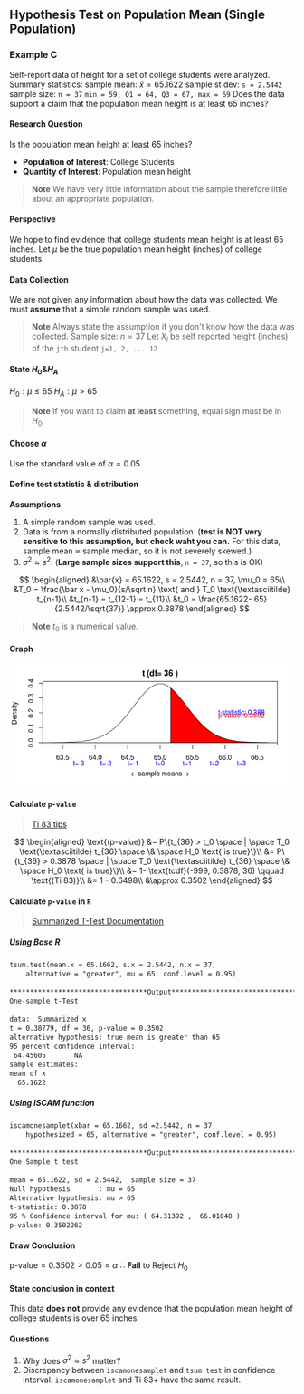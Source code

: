 ## Hypothesis Test on Population Mean (Single Population)

### Example C
Self-report data of height for a set of college students were analyzed. Summary statistics:
sample mean: $\bar{x} = 65.1622$
sample st dev: `s = 2.5442`
sample size: `n = 37`
`min = 59, Q1 = 64, Q3 = 67, max = 69`
Does the data support a claim that the population mean height is at least 65 inches?

#### Research Question
Is the population mean height at least 65 inches?
  + **Population of Interest**: College Students
  + **Quantity of Interest**: Population mean height

> **Note**
We have very little information about the sample therefore little about an appropriate population.

#### Perspective
We hope to find evidence that college students mean height is at least 65 inches.
Let $\mu$ be the true population mean height (inches) of college students

#### Data Collection
We are not given any information about how the data was collected. We must **assume** that a simple random sample was used.
> **Note**
Always state the assumption if you don't know how the data was collected.
Sample size: $n = 37$
Let $X_j$ be self reported height (inches) of the `jth` student `j=1, 2, ... 12`

#### State $H_0 \& H_A$
$H_0: \mu \le 65$
$H_A: \mu > 65$

> **Note**
If you want to claim **at least** something, equal sign must be in $H_0$.

#### Choose $\alpha$
Use the standard value of $\alpha = 0.05$

#### Define test statistic & distribution
**Assumptions**
1. A simple random sample was used.
2. Data is from a normally distributed population. (**test is NOT very sensitive to this assumption, but check waht you can.** For this data, sample mean $\approx$ sample median, so it is not severely skewed.)
3. $\sigma^2 \approx s^2$. (**Large sample sizes support this**, `n = 37`, so this is OK)

$$
\begin{aligned}
&\bar{x} = 65.1622, s = 2.5442, n = 37, \mu_0 = 65\\
&T_0 = \frac{\bar x - \mu_0}{s/\sqrt n} \text{ and }  T_0 \text{\textasciitilde} t_{n-1}\\
&t_{n-1} = t_{12-1} = t_{11}\\
&t_0 = \frac{65.1622- 65}{2.5442/\sqrt{37}} \approx 0.3878
\end{aligned}
$$

> **Note**
$t_0$ is a numerical value.

#### Graph
![One sample t test](/assets/one_sample_t_test_right_tail.png)

#### Calculate `p-value`
> [Ti 83 tips](//todo)

$$
\begin{aligned}
\text{(p-value)} &= P\{t_{36} > t_0 \space | \space T_0 \text{\textasciitilde} t_{36} \space \& \space H_0 \text{ is true}\}\\
&= P\{t_{36} > 0.3878 \space | \space T_0 \text{\textasciitilde} t_{36} \space \& \space H_0 \text{ is true}\}\\
&= 1- \text{tcdf}(-999, 0.3878, 36) \qquad \text{(Ti 83)}\\
&= 1 - 0.6498\\
&\approx 0.3502
\end{aligned}
$$

#### Calculate `p-value` in `R`
> [Summarized T-Test Documentation](https://www.rdocumentation.org/packages/BSDA/versions/1.2.0/topics/tsum.test)

##### Using Base R
```
tsum.test(mean.x = 65.1662, s.x = 2.5442, n.x = 37,
    alternative = "greater", mu = 65, conf.level = 0.95)

**********************************Output***************************************
One-sample t-Test

data:  Summarized x
t = 0.38779, df = 36, p-value = 0.3502
alternative hypothesis: true mean is greater than 65
95 percent confidence interval:
 64.45605       NA
sample estimates:
mean of x
  65.1622
```

##### Using ISCAM function
```
iscamonesamplet(xbar = 65.1662, sd =2.5442, n = 37,
    hypothesized = 65, alternative = "greater", conf.level = 0.95)

**********************************Output***************************************
One Sample t test

mean = 65.1622, sd = 2.5442,  sample size = 37
Null hypothesis       : mu = 65
Alternative hypothesis: mu > 65
t-statistic: 0.3878
95 % Confidence interval for mu: ( 64.31392 ,  66.01048 )
p-value: 0.3502262
```

#### Draw Conclusion
$\text{p-value} = 0.3502 > 0.05 = \alpha$
$\therefore$ **Fail** to Reject $H_0$

#### State conclusion in context
This data **does not** provide any evidence that the population mean height of college students is over 65 inches.

#### Questions
1. Why does $\sigma^2 \approx s^2$ matter?
2. Discrepancy between `iscamonesamplet` and `tsum.test` in confidence interval. `iscamonesamplet` and Ti 83+ have the same result.